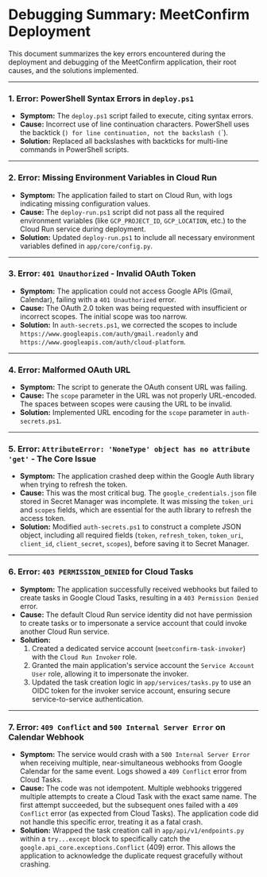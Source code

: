 # Debugging Summary: MeetConfirm Deployment

This document summarizes the key errors encountered during the deployment and debugging of the MeetConfirm application, their root causes, and the solutions implemented.

---

### 1. Error: PowerShell Syntax Errors in `deploy.ps1`

-   **Symptom:** The `deploy.ps1` script failed to execute, citing syntax errors.
-   **Cause:** Incorrect use of line continuation characters. PowerShell uses the backtick (`) for line continuation, not the backslash (`\`).
-   **Solution:** Replaced all backslashes with backticks for multi-line commands in PowerShell scripts.

---

### 2. Error: Missing Environment Variables in Cloud Run

-   **Symptom:** The application failed to start on Cloud Run, with logs indicating missing configuration values.
-   **Cause:** The `deploy-run.ps1` script did not pass all the required environment variables (like `GCP_PROJECT_ID`, `GCP_LOCATION`, etc.) to the Cloud Run service during deployment.
-   **Solution:** Updated `deploy-run.ps1` to include all necessary environment variables defined in `app/core/config.py`.

---

### 3. Error: `401 Unauthorized` - Invalid OAuth Token

-   **Symptom:** The application could not access Google APIs (Gmail, Calendar), failing with a `401 Unauthorized` error.
-   **Cause:** The OAuth 2.0 token was being requested with insufficient or incorrect scopes. The initial scope was too narrow.
-   **Solution:** In `auth-secrets.ps1`, we corrected the scopes to include `https://www.googleapis.com/auth/gmail.readonly` and `https://www.googleapis.com/auth/cloud-platform`.

---

### 4. Error: Malformed OAuth URL

-   **Symptom:** The script to generate the OAuth consent URL was failing.
-   **Cause:** The `scope` parameter in the URL was not properly URL-encoded. The spaces between scopes were causing the URL to be invalid.
-   **Solution:** Implemented URL encoding for the `scope` parameter in `auth-secrets.ps1`.

---

### 5. Error: `AttributeError: 'NoneType' object has no attribute 'get'` - The Core Issue

-   **Symptom:** The application crashed deep within the Google Auth library when trying to refresh the token.
-   **Cause:** This was the most critical bug. The `google_credentials.json` file stored in Secret Manager was incomplete. It was missing the `token_uri` and `scopes` fields, which are essential for the auth library to refresh the access token.
-   **Solution:** Modified `auth-secrets.ps1` to construct a complete JSON object, including all required fields (`token`, `refresh_token`, `token_uri`, `client_id`, `client_secret`, `scopes`), before saving it to Secret Manager.

---

### 6. Error: `403 PERMISSION_DENIED` for Cloud Tasks

-   **Symptom:** The application successfully received webhooks but failed to create tasks in Google Cloud Tasks, resulting in a `403 Permission Denied` error.
-   **Cause:** The default Cloud Run service identity did not have permission to create tasks or to impersonate a service account that could invoke another Cloud Run service.
-   **Solution:**
    1.  Created a dedicated service account (`meetconfirm-task-invoker`) with the `Cloud Run Invoker` role.
    2.  Granted the main application's service account the `Service Account User` role, allowing it to impersonate the invoker.
    3.  Updated the task creation logic in `app/services/tasks.py` to use an OIDC token for the invoker service account, ensuring secure service-to-service authentication.

---

### 7. Error: `409 Conflict` and `500 Internal Server Error` on Calendar Webhook

-   **Symptom:** The service would crash with a `500 Internal Server Error` when receiving multiple, near-simultaneous webhooks from Google Calendar for the same event. Logs showed a `409 Conflict` error from Cloud Tasks.
-   **Cause:** The code was not idempotent. Multiple webhooks triggered multiple attempts to create a Cloud Task with the exact same name. The first attempt succeeded, but the subsequent ones failed with a `409 Conflict` error (as expected from Cloud Tasks). The application code did not handle this specific error, treating it as a fatal crash.
-   **Solution:** Wrapped the task creation call in `app/api/v1/endpoints.py` within a `try...except` block to specifically catch the `google.api_core.exceptions.Conflict` (409) error. This allows the application to acknowledge the duplicate request gracefully without crashing.
